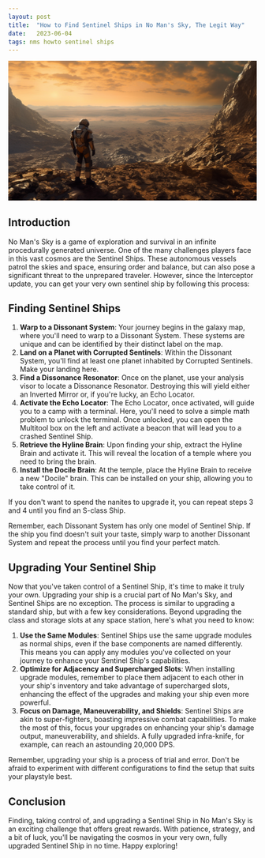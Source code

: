 ```yaml
---
layout: post
title:  "How to Find Sentinel Ships in No Man's Sky, The Legit Way"
date:   2023-06-04
tags: nms howto sentinel ships
---
```


![A lone traveler on an empty planet](/assets/lonely-traveller.png)

## Introduction

No Man's Sky is a game of exploration and survival in an infinite procedurally generated universe. One of the many challenges players face in this vast cosmos are the Sentinel Ships. These autonomous vessels patrol the skies and space, ensuring order and balance, but can also pose a significant threat to the unprepared traveler. However, since the Interceptor update, you can get your very own sentinel ship by following this process:

## Finding Sentinel Ships

1. **Warp to a Dissonant System**: Your journey begins in the galaxy map, where you'll need to warp to a Dissonant System. These systems are unique and can be identified by their distinct label on the map.
2. **Land on a Planet with Corrupted Sentinels**: Within the Dissonant System, you'll find at least one planet inhabited by Corrupted Sentinels. Make your landing here.
3. **Find a Dissonance Resonator**: Once on the planet, use your analysis visor to locate a Dissonance Resonator. Destroying this will yield either an Inverted Mirror or, if you're lucky, an Echo Locator.
4. **Activate the Echo Locator**: The Echo Locator, once activated, will guide you to a camp with a terminal. Here, you'll need to solve a simple math problem to unlock the terminal. Once unlocked, you can open the Multitool box on the left and activate a beacon that will lead you to a crashed Sentinel Ship.
5. **Retrieve the Hyline Brain**: Upon finding your ship, extract the Hyline Brain and activate it. This will reveal the location of a temple where you need to bring the brain.
6. **Install the Docile Brain**: At the temple, place the Hyline Brain to receive a new "Docile" brain. This can be installed on your ship, allowing you to take control of it.

If you don't want to spend the nanites to upgrade it, you can repeat steps 3 and 4 until you find an S-class Ship.

Remember, each Dissonant System has only one model of Sentinel Ship. If the ship you find doesn't suit your taste, simply warp to another Dissonant System and repeat the process until you find your perfect match.

## Upgrading Your Sentinel Ship

Now that you've taken control of a Sentinel Ship, it's time to make it truly your own. Upgrading your ship is a crucial part of No Man's Sky, and Sentinel Ships are no exception. The process is similar to upgrading a standard ship, but with a few key considerations. Beyond upgrading the class and storage slots at any space station, here's what you need to know:

1. **Use the Same Modules**: Sentinel Ships use the same upgrade modules as normal ships, even if the base components are named differently. This means you can apply any modules you've collected on your journey to enhance your Sentinel Ship's capabilities.
2. **Optimize for Adjacency and Supercharged Slots**: When installing upgrade modules, remember to place them adjacent to each other in your ship's inventory and take advantage of supercharged slots, enhancing the effect of the upgrades and making your ship even more powerful.
3. **Focus on Damage, Maneuverability, and Shields**: Sentinel Ships are akin to super-fighters, boasting impressive combat capabilities. To make the most of this, focus your upgrades on enhancing your ship's damage output, maneuverability, and shields. A fully upgraded infra-knife, for example, can reach an astounding 20,000 DPS.

Remember, upgrading your ship is a process of trial and error. Don't be afraid to experiment with different configurations to find the setup that suits your playstyle best.

## Conclusion

Finding, taking control of, and upgrading a Sentinel Ship in No Man's Sky is an exciting challenge that offers great rewards. With patience, strategy, and a bit of luck, you'll be navigating the cosmos in your very own, fully upgraded Sentinel Ship in no time. Happy exploring!
